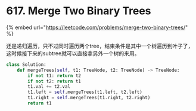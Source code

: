 # 617. Merge Two Binary Trees

{% embed url="https://leetcode.com/problems/merge-two-binary-trees/" %}

还是递归遍历，只不过同时遍历两个tree，结束条件是其中一个树遍历到叶子了，这时候接下来的subtree就可以直接拿另外一个树的来用。

```python
class Solution:
    def mergeTrees(self, t1: TreeNode, t2: TreeNode) -> TreeNode:
        if not t1: return t2
        if not t2: return t1
        t1.val += t2.val
        t1.left = self.mergeTrees(t1.left, t2.left)
        t1.right = self.mergeTrees(t1.right, t2.right)
        return t1
```

